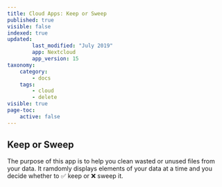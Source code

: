 ```yaml
---
title: Cloud Apps: Keep or Sweep
published: true
visible: false
indexed: true
updated:
        last_modified: "July 2019"
        app: Nextcloud
        app_version: 15
taxonomy:
    category:
        - docs
    tags:
        - cloud
        - delete
visible: true
page-toc:
    active: false
---
```


## Keep or Sweep
The purpose of this app is to help you clean wasted or unused files from your data. It ramdomly displays elements of your data at a time and you decide whether to ✅ keep or ❌ sweep it.
